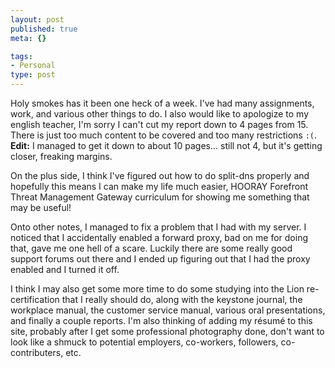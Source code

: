 ```yaml
--- 
layout: post
published: true
meta: {}

tags: 
- Personal
type: post
---
```


Holy smokes has it been one heck of a week. I've had many assignments, work, and various other things to do. I also would like to apologize to my english teacher, I'm sorry I can't cut my report down to 4 pages from 15. There is just too much content to be covered and too many restrictions <code>:(</code>. __Edit:__ I managed to get it down to about 10 pages... still not 4, but it's getting closer, freaking margins.

On the plus side, I think I've figured out how to do split-dns properly and hopefully this means I can make my life much easier, HOORAY Forefront Threat Management Gateway curriculum for showing me something that may be useful!

Onto other notes, I managed to fix a problem that I had with my server. I noticed that I accidentally enabled a forward proxy, bad on me for doing that, gave me one hell of a scare. Luckily there are some really good support forums out there and I ended up figuring out that I had the proxy enabled and I turned it off. 

I think I may also get some more time to do some studying into the Lion re-certification that I really should do, along with the keystone journal, the workplace manual, the customer service manual, various oral presentations, and finally a couple reports. I'm also thinking of adding my r&eacute;sum&eacute; to this site, probably after I get some professional photography done, don't want to look like a shmuck to potential employers, co-workers, followers, co-contributers, etc.
